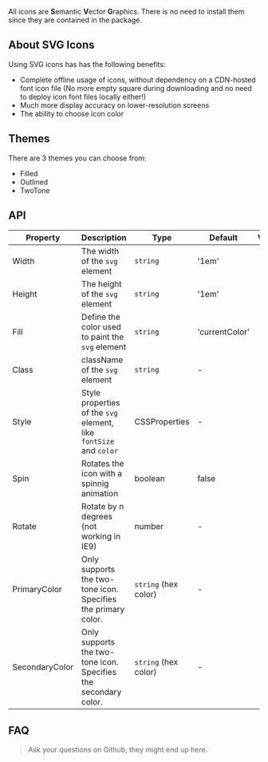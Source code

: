 ﻿All icons are **S**emantic **V**ector **G**raphics. There is no need to install them since they are contained in the package.

## About SVG Icons
Using SVG icons has has the following benefits:

- Complete offline usage of icons, without dependency on a CDN-hosted font icon file (No more empty square during downloading and no need to deploy icon font files locally either!)
- Much more display accuracy on lower-resolution screens
- The ability to choose icon color

## Themes
There are 3 themes you can choose from:
- Filled
- Outlined
- TwoTone

## API

| Property | Description | Type | Default | Version |
| --- | --- | --- | --- | --- |
| Width | The width of the `svg` element | `string` | '1em' |  |
| Height | The height of the `svg` element | `string` | '1em' |  |
| Fill | Define the color used to paint the `svg` element | `string` | 'currentColor' |  |
| Class | className of the `svg` element  | `string` | - |  |
| Style | Style properties of the `svg` element, like `fontSize` and `color` | CSSProperties | - |  |
| Spin | Rotates the icon with a spinnig animation | boolean | false |  |
| Rotate | Rotate by n degrees (not working in IE9) | number | - |  |
| PrimaryColor | Only supports the two-tone icon. Specifies the primary color. | `string` (hex color) | - |  |
| SecondaryColor | Only supports the two-tone icon. Specifies the secondary color. | `string` (hex color) | - |  |

## FAQ
> Ask your questions on Github, they might end up here.
